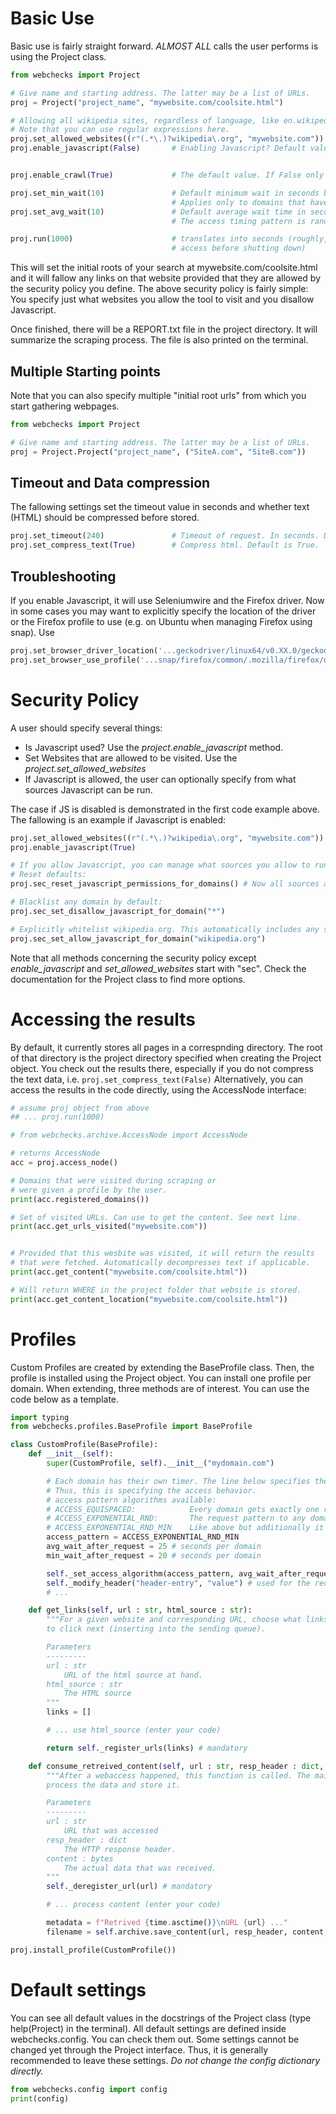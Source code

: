 # Basic Use
Basic use is fairly straight forward. *ALMOST ALL* calls the user performs is using the Project class.

```python
from webchecks import Project

# Give name and starting address. The latter may be a list of URLs.
proj = Project("project_name", "mywebsite.com/coolsite.html")

# Allowing all wikipedia sites, regardless of language, like en.wikipedia.org
# Note that you can use regular expressions here.
proj.set_allowed_websites((r"(.*\.)?wikipedia\.org", "mywebsite.com")) 
proj.enable_javascript(False)       # Enabling Javascript? Default value is False.


proj.enable_crawl(True) 			# The default value. If False only visits the initially given addresses

proj.set_min_wait(10)				# Default minimum wait in seconds between two requests to the same domain.
									# Applies only to domains that have no dedicated profile. (See below.)
proj.set_avg_wait(10)				# Default average wait time in seconds between two requests to the same domain.
									# The access timing pattern is randomized.

proj.run(1000)						# translates into seconds (roughly, will finish last 
									# access before shutting down)
```
This will set the initial roots of your search at mywebsite.com/coolsite.html and it will fallow any links on that website provided that they are allowed by the security policy you define. The above security policy is fairly simple: You specify just what websites you allow the tool to visit and you disallow Javascript.

Once finished, there will be a REPORT.txt file in the project directory.
It will summarize the scraping process. The file is also printed on the terminal.

## Multiple Starting points

Note that you can also specify multiple "initial root urls" from which you start gathering webpages.
```python
from webchecks import Project

# Give name and starting address. The latter may be a list of URLs.
proj = Project.Project("project_name", ("SiteA.com", "SiteB.com"))
```

## Timeout and Data compression

The fallowing settings set the timeout value in seconds and whether text (HTML) should be compressed before stored.
```python
proj.set_timeout(240)               # Timeout of request. In seconds. Default is 20.
proj.set_compress_text(True)        # Compress html. Default is True.
```

## Troubleshooting

If you enable Javascript, it will use Seleniumwire and the Firefox driver. Now in some cases you may want to explicitly specify the location of the driver or the Firefox profile to use (e.g. on Ubuntu when managing Firefox using snap). Use 
```python
proj.set_browser_driver_location('...geckodriver/linux64/v0.XX.0/geckodriver')
proj.set_browser_use_profile('...snap/firefox/common/.mozilla/firefox/dhdfjksdh.default')
```

# Security Policy
A user should specify several things:
- Is Javascript used? Use the *project.enable_javascript* method. 
- Set Websites that are allowed to be visited. Use the *project.set_allowed_websites* 
- If Javascript is allowed, the user can optionally specify from what sources Javascript can be run.

The case if JS is disabled is demonstrated in the first code example above. The fallowing is an example if Javascript is enabled:

```python
proj.set_allowed_websites((r"(.*\.)?wikipedia\.org", "mywebsite.com"))
proj.enable_javascript(True)

# If you allow Javascript, you can manage what sources you allow to run JS.
# Reset defaults:
proj.sec_reset_javascript_permissions_for_domains() # Now all sources are allowed to run.

# Blacklist any domain by default:
proj.sec_set_disallow_javascript_for_domain("*")

# Explicitly whitelist wikipedia.org. This automatically includes any subdomain like 'en.wikipedia.org'
proj.sec_set_allow_javascript_for_domain("wikipedia.org")
```

Note that all methods concerning the security policy except *enable_javascript* and *set_allowed_websites* start with "sec". Check the documentation for the Project class to find more options.

# Accessing the results

By default, it currently stores all pages in a correspnding directory.
The root of that directory is the project directory specified when
creating the Project object. You check out the results there, especially 
if you do not compress the text data, i.e. ```proj.set_compress_text(False)```
Alternatively, you can access the results in the code directly, using the AccessNode interface:

```py
# assume proj object from above
## ... proj.run(1000)

# from webchecks.archive.AccessNode import AccessNode

# returns AccessNode
acc = proj.access_node()

# Domains that were visited during scraping or
# were given a profile by the user.
print(acc.registered_domains())		

# Set of visited URLs. Can use to get the content. See next line.
print(acc.get_urls_visited("mywebsite.com"))


# Provided that this wesbite was visited, it will return the results
# that were fetched. Automatically decompresses text if applicable.
print(acc.get_content("mywebsite.com/coolsite.html"))

# Will return WHERE in the project folder that website is stored.
print(acc.get_content_location("mywebsite.com/coolsite.html"))

```

# Profiles

Custom Profiles are created by extending the BaseProfile class. Then, the profile is installed using the Project object.
You can install one profile per domain. When extending, three methods are of interest. You can use the code below as a template.

```py
import typing
from webchecks.profiles.BaseProfile import BaseProfile

class CustomProfile(BaseProfile):
    def __init__(self):
        super(CustomProfile, self).__init__("mydomain.com")

        # Each domain has their own timer. The line below specifies the waiting behavior for this domain.
        # Thus, this is specifying the access behavior.
        # access pattern algorithms available:
        # ACCESS_EQUISPACED:  			Every domain gets exactly one request per average wait time
        # ACCESS_EXPONENTIAL_RND: 		The request pattern to any domain follows an exponential distribution with the given average wait time (but here it is randomized)
        # ACCESS_EXPONENTIAL_RND_MIN	Like above but additionally it respects the minimum wait time between requests to a domain 
        access_pattern = ACCESS_EXPONENTIAL_RND_MIN
        avg_wait_after_request = 25 # seconds per domain
        min_wait_after_request = 20 # seconds per domain

        self._set_access_algorithm(access_pattern, avg_wait_after_request, min_wait_after_request)
        self._modify_header("header-entry", "value") # used for the requests where JS is disabled.
        # ...

    def get_links(self, url : str, html_source : str):
        """For a given website and corresponding URL, choose what links to extract and
        to click next (inserting into the sending queue).

        Parameters
        ---------
        url : str
            URL of the html source at hand.
        html_source : str 
            The HTML source
        """
        links = []

        # ... use html_source (enter your code)

        return self._register_urls(links) # mandatory

    def consume_retreived_content(self, url : str, resp_header : dict, content : bytes):
        """After a webaccess happened, this function is called. The main purpose is to
        process the data and store it.

        Parameters
        ---------
        url : str
            URL that was accessed
        resp_header : dict
            The HTTP response header.
        content : bytes
            The actual data that was received.
        """
        self._deregister_url(url) # mandatory

        # ... process content (enter your code)

        metadata = f"Retrived {time.asctime()}\nURL {url} ..."
        filename = self.archive.save_content(url, resp_header, content, metadata)

proj.install_profile(CustomProfile())
```

# Default settings

You can see all default values in the docstrings of the Project class (type help(Project) in the terminal).
All default settings are defined inside webchecks.config. You can check them out. Some settings cannot be changed yet through the Project interface. Thus, it is generally recommended to leave these settings. *Do not change the config dictionary directly.*
```py
from webchecks.config import config
print(config)
```

